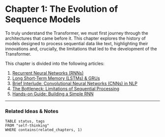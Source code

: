 # Chapter 1: The Evolution of Sequence Models

To truly understand the Transformer, we must first journey through the architectures that came before it. This chapter explores the history of models designed to process sequential data like text, highlighting their innovations and, crucially, the limitations that led to the development of the Transformer.

This chapter is divided into the following articles:

1.  [Recurrent Neural Networks (RNNs)](./01_recurrent_neural_networks.md)
2.  [Long Short-Term Memory (LSTMs) & GRUs](./02_long_short_term_memory.md)
3.  [Brief Interlude: Convolutional Neural Networks (CNNs) in NLP](./03_cnns_in_nlp.md)
4.  [The Bottleneck: Limitations of Sequential Processing](./04_limitations_of_sequential_processing.md)
5.  [Hands-on Guide: Building a Simple RNN](./05_hands_on_guide_rnn.md)

---
### Related Ideas & Notes

```dataview
TABLE status, tags
FROM "self-thinking"
WHERE contains(related_chapters, 1)
```